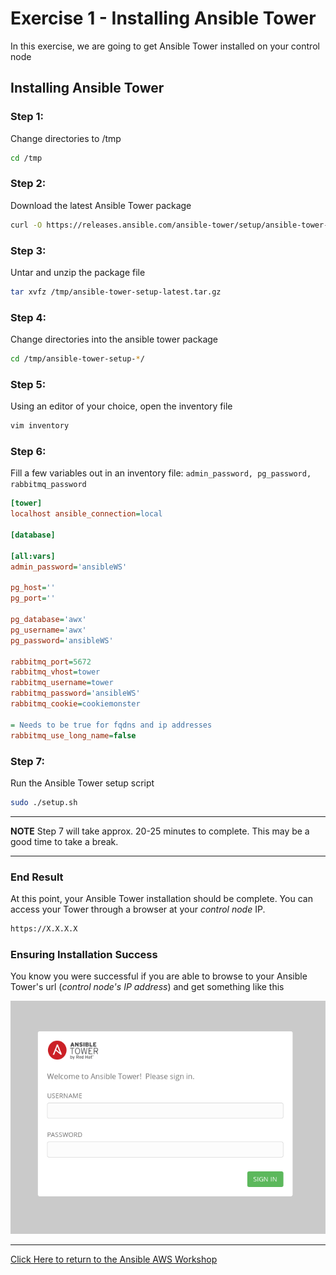 # Exercise 1 - Installing Ansible Tower

In this exercise, we are going to get Ansible Tower installed on your control node

## Installing Ansible Tower


### Step 1:

Change directories to /tmp

```bash
cd /tmp
```

### Step 2:

Download the latest Ansible Tower package

```bash
curl -O https://releases.ansible.com/ansible-tower/setup/ansible-tower-setup-latest.tar.gz
```

### Step 3:

Untar and unzip the package file

```bash
tar xvfz /tmp/ansible-tower-setup-latest.tar.gz
```

### Step 4:

Change directories into the ansible tower package

```bash
cd /tmp/ansible-tower-setup-*/
```

### Step 5:

Using an editor of your choice, open the inventory file

```bash
vim inventory
```

### Step 6:

Fill a few variables out in an inventory file: `admin_password, pg_password, rabbitmq_password`

```ini
[tower]
localhost ansible_connection=local

[database]

[all:vars]
admin_password='ansibleWS'

pg_host=''
pg_port=''

pg_database='awx'
pg_username='awx'
pg_password='ansibleWS'

rabbitmq_port=5672
rabbitmq_vhost=tower
rabbitmq_username=tower
rabbitmq_password='ansibleWS'
rabbitmq_cookie=cookiemonster

= Needs to be true for fqdns and ip addresses
rabbitmq_use_long_name=false

```

### Step 7:

Run the Ansible Tower setup script

```bash
sudo ./setup.sh
```

---
**NOTE**
Step 7 will take approx. 20-25 minutes to complete.  This may be a good time to take a break.

---


### End Result

At this point, your Ansible Tower installation should be complete.
You can access your Tower through a browser at your *control node* IP.

```bash
https://X.X.X.X
```

### Ensuring Installation Success

You know you were successful if you are able to browse to your Ansible Tower's url (_control node's IP address_) and get something like this

![Ansible Tower Login Screen](ansible-lab-figure01-logon-screen.png)

---

[Click Here to return to the Ansible AWS Workshop](../../README.md)
